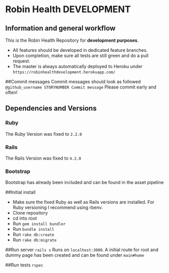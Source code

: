 # Robin Health DEVELOPMENT

## Information and general workflow
This is the Robin Health Repository for **development purposes**. 
- All features should be developed in dedicated feature branches. 
- Upon completion, make sure all tests are still green and do a pull request. 
- The master is always automatically deployed to Heroku under `https://robinhealthdevelopment.herokuapp.com/`

##Commit messages
Commit messages should look as followed `@github_username STORYNUMBER Commit message`
Please commit early and often!

## Dependencies and Versions
### Ruby
The Ruby Version was fixed to `2.2.0`

### Rails
The Rails Version was fixed to `4.2.0`

### Bootstrap
Bootstrap has already been included and can be found in the asset pipeline

##Initial install
- Make sure the fixed Ruby as well as Rails versions are installed. For Ruby versioning I recommend using rbenv.
- Clone repository
- cd into root
- Run `gem install bundler`
- Run `bundle install`
- Run `rake db:create`
- Run `rake db:migrate`

##Run server
`rails s`
Runs on `localhost:3000`. A initial route for root and dummy page has been created and can be found under `main#home`

##Run tests
`rspec`
